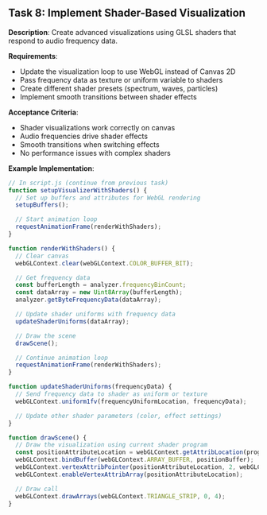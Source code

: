 ## Task 8: Implement Shader-Based Visualization

**Description**: Create advanced visualizations using GLSL shaders that respond to audio frequency data.

**Requirements**:
- Update the visualization loop to use WebGL instead of Canvas 2D
- Pass frequency data as texture or uniform variable to shaders
- Create different shader presets (spectrum, waves, particles)
- Implement smooth transitions between shader effects

**Acceptance Criteria**:
- Shader visualizations work correctly on canvas
- Audio frequencies drive shader effects
- Smooth transitions when switching effects
- No performance issues with complex shaders

**Example Implementation**:
```javascript
// In script.js (continue from previous task)
function setupVisualizerWithShaders() {
  // Set up buffers and attributes for WebGL rendering
  setupBuffers();

  // Start animation loop
  requestAnimationFrame(renderWithShaders);
}

function renderWithShaders() {
  // Clear canvas
  webGLContext.clear(webGLContext.COLOR_BUFFER_BIT);

  // Get frequency data
  const bufferLength = analyzer.frequencyBinCount;
  const dataArray = new Uint8Array(bufferLength);
  analyzer.getByteFrequencyData(dataArray);

  // Update shader uniforms with frequency data
  updateShaderUniforms(dataArray);

  // Draw the scene
  drawScene();

  // Continue animation loop
  requestAnimationFrame(renderWithShaders);
}

function updateShaderUniforms(frequencyData) {
  // Send frequency data to shader as uniform or texture
  webGLContext.uniform1fv(frequencyUniformLocation, frequencyData);

  // Update other shader parameters (color, effect settings)
}

function drawScene() {
  // Draw the visualization using current shader program
  const positionAttributeLocation = webGLContext.getAttribLocation(program, 'a_position');
  webGLContext.bindBuffer(webGLContext.ARRAY_BUFFER, positionBuffer);
  webGLContext.vertexAttribPointer(positionAttributeLocation, 2, webGLContext.FLOAT, false, 0, 0);
  webGLContext.enableVertexAttribArray(positionAttributeLocation);

  // Draw call
  webGLContext.drawArrays(webGLContext.TRIANGLE_STRIP, 0, 4);
}
